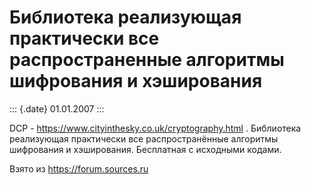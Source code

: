 Библиотека реализующая практически все распространенные алгоритмы шифрования и хэширования
==========================================================================================

::: {.date}
01.01.2007
:::

DCP - <https://www.cityinthesky.co.uk/cryptography.html> . Библиотека
реализующая практически все распространённые алгоритмы шифрования и
хэширования. Бесплатная с исходными кодами.

Взято из <https://forum.sources.ru>
